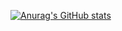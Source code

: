 [![Anurag's GitHub stats](https://github-readme-stats.vercel.app/api?username=taqro)](https://github.com/anuraghazra/github-readme-stats)



